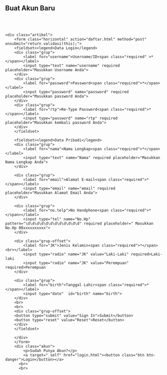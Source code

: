 <html>
<head>
    <title>FORM PENDAFTARAN AKUN</title>
    <link rel="stylesheet" type="text/css" href="daftar.css">
<script type="text/javascript">
    function validasi (form) {
        if (form.password.value.length <6){
            alert("Password harus lebih dari 6 karakter");
            return false;
        }

        if (form.password.value !== form.rtp.value){
            alert("Password yang anda masukkan tidak cocok!");
            return false;
        }
        return true;
    }
</script>
</head>

<body>

<div class="konten">
    <div class="kepala">
        <div class="lock"></div>
        <h2 class="judul">Buat Akun Baru</h2>
        </div>
<br>
<br>

    <div class="artikel">
        <form class="horizontal" action="daftar.html" method="post" onsubmit="return validasi(this);">
        <fieldset><legend>Data Login</legend>
        <div class="grup">
            <label for="username">Username/ID<span class="required" >*</span></label>
            <input type="text" name="username" required placeholder="Masukkan Username Anda">
        </div>
        <div class="grup">
            <label for="password">Password<span class="required">*</span></label>
            <input type="password" name="password" required placeholder="Masukkan password Anda">
        </div>
        <div class="grup">
            <label for="rtp">Re-Type Password<span class="required">*</span></label>
            <input type="password" name="rtp" required placeholder="Masukkan kembali password Anda">
        </div>
        </fieldset>

        <fieldset><legend>Data Pribadi</legend>
        <div class="grup">
            <label for="nama">Nama Lengkap<span class="required">*</span></label>
            <input type="text" name="Nama" required placeholder="Masukkan Nama Lengkap Anda">
        </div>

        <div class="grup">
            <label for="email">Alamat E-mail<span class="required">*</span></label>
            <input type="email" name="email" required placeholder="Masukkan Alamat Email Anda">
        </div>

        <div class="grup">
            <label for="no.telp">No Handphone<span class="required">*</span></label>
            <input type="tel" name="No.Hp" pattern="\d\d\d\d\d\d\d\d\d\d\d\d" required placeholder=" Masukkan No.Hp 08xxxxxxxxxx">
        </div>

        <div class="grup-offset">
            <label for="JK">Jenis Kelamin<span class="required">*</span><br></label>
            <input type="radio" name="JK" value="Laki-Laki" required>Laki-laki
            <input type="radio" name="JK" value="Perempuan" required>Perempuan
        </div>

        <div class="grup">
            <label for="birth">Tanggal Lahir<span class="required">*</span></label>
            <input type="date"  id="birth" name="birth">
        </div>
        <br>
        <br>
        <div class="grup-offset">
        <button type="submit" value="Sign In">Submit</button>
        <button type="reset" value="Reset">Reset</button>
        </div>
        </fieldset>
            
        </div>
        </form>
        <div class="akun">
            <p>Sudah Punya Akun?</p>
            <a target="_self" href="login.html"><button class="btn btn-danger">Login</button></a>
          <br>
          <br>
</div>
</body>
</html>
